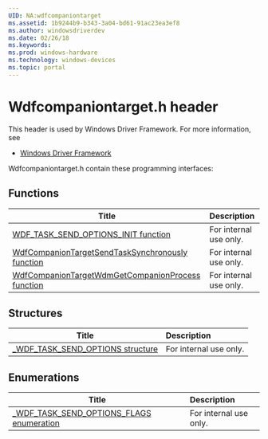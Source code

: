 ```yaml
---
UID: NA:wdfcompaniontarget
ms.assetid: 1b9244b9-b343-3a04-bd61-91ac23ea3ef8
ms.author: windowsdriverdev
ms.date: 02/26/18
ms.keywords: 
ms.prod: windows-hardware
ms.technology: windows-devices
ms.topic: portal
---
```


# Wdfcompaniontarget.h header



This header is used by Windows Driver Framework. For more information, see
- [Windows Driver Framework](../_wdf/index.md)

Wdfcompaniontarget.h contain these programming interfaces:


## Functions

| Title   | Description   |
| ---- |:---- |
| [WDF_TASK_SEND_OPTIONS_INIT function](nf-wdfcompaniontarget-wdf_task_send_options_init.md) | For internal use only. |
| [WdfCompanionTargetSendTaskSynchronously function](nf-wdfcompaniontarget-wdfcompaniontargetsendtasksynchronously.md) | For internal use only. |
| [WdfCompanionTargetWdmGetCompanionProcess function](nf-wdfcompaniontarget-wdfcompaniontargetwdmgetcompanionprocess.md) | For internal use only. |

## Structures

| Title   | Description   |
| ---- |:---- |
| [_WDF_TASK_SEND_OPTIONS structure](ns-wdfcompaniontarget-_wdf_task_send_options.md) | For internal use only. |

## Enumerations

| Title   | Description   |
| ---- |:---- |
| [_WDF_TASK_SEND_OPTIONS_FLAGS enumeration](ne-wdfcompaniontarget-_wdf_task_send_options_flags.md) | For internal use only. |
